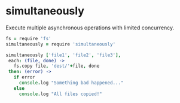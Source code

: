 # simultaneously

 Execute multiple asynchronous operations with limited concurrency.

 ```coffeescript
 fs = require 'fs'
 simultaneously = require 'simultaneously'

simultaneously ['file1', 'file2', 'file3'],
  each: (file, done) ->
    fs.copy file, 'dest/'+file, done
  then: (error) ->
    if error
      console.log "Something bad happened..."
    else
      console.log "All files copied!"
 ```
